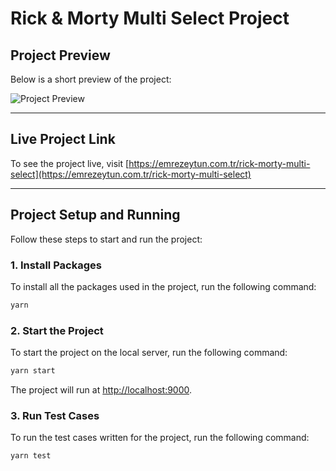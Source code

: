 # Rick & Morty Multi Select Project



## Project Preview

Below is a short preview of the project:

![Project Preview](https://emrezeytun.com.tr/rick-morty-multi-select/preview.gif)

---

## Live Project Link

To see the project live, visit [https://emrezeytun.com.tr/rick-morty-multi-select](https://emrezeytun.com.tr/rick-morty-multi-select)

---


## Project Setup and Running

Follow these steps to start and run the project:

### 1. Install Packages

To install all the packages used in the project, run the following command:
```bash
yarn
```

### 2. Start the Project

To start the project on the local server, run the following command:
```bash
yarn start
```
The project will run at [http://localhost:9000](http://localhost:9000).

### 3. Run Test Cases

To run the test cases written for the project, run the following command:
```bash
yarn test
```


